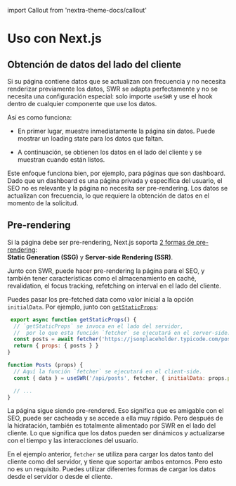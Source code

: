 import Callout from 'nextra-theme-docs/callout'

# Uso con Next.js

## Obtención de datos del lado del cliente

Si su página contiene datos que se actualizan con frecuencia y no necesita renderizar previamente los datos, SWR se adapta perfectamente y no se necesita una configuración especial: solo importe `useSWR` y use el hook dentro de cualquier componente que use los datos.

Así es como funciona:

- En primer lugar, muestre inmediatamente la página sin datos. Puede mostrar un loading state para los datos que faltan.

- A continuación, se obtienen los datos en el lado del cliente y se muestran cuando están listos.

Este enfoque funciona bien, por ejemplo, para páginas que son dashboard. Dado que un dashboard es una página privada y específica del usuario, el SEO no es relevante y la página no necesita ser pre-rendering. Los datos se actualizan con frecuencia, lo que requiere la obtención de datos en el momento de la solicitud.

## Pre-rendering

Si la página debe ser pre-rendering, Next.js soporta [2 formas de pre-rendering](https://nextjs.org/docs/basic-features/data-fetching):  
**Static Generation (SSG)** y **Server-side Rendering (SSR)**.

Junto con SWR, puede hacer pre-rendering la página para el SEO, y también tener características como el almacenamiento en caché, revalidation, el focus tracking, refetching on interval en el lado del cliente.

Puedes pasar los pre-fetched data como valor inicial a la opción `initialData`. Por ejemplo, junto con [`getStaticProps`](https://nextjs.org/docs/basic-features/data-fetching#getstaticprops-static-generation):

```jsx
 export async function getStaticProps() {
  // `getStaticProps` se invoca en el lado del servidor,
  //  por lo que esta función `fetcher` se ejecutará en el server-side.
  const posts = await fetcher('https://jsonplaceholder.typicode.com/posts')
  return { props: { posts } }
}

function Posts (props) {
  // Aquí la función `fetcher` se ejecutará en el client-side.
  const { data } = useSWR('/api/posts', fetcher, { initialData: props.posts })

  // ...
}
```

La página sigue siendo pre-rendered. Eso significa que es amigable con el SEO, puede ser cacheada y se accede a ella muy rápido. Pero después de la hidratación, también es totalmente alimentado por SWR en el lado del cliente. Lo que significa que los datos pueden ser dinámicos y actualizarse con el tiempo y las interacciones del usuario.

<Callout emoji="💡">
   En el ejemplo anterior, <code>fetcher</code> se utiliza para cargar los datos tanto del cliente como del servidor, 
   y tiene que soportar ambos entornos. Pero esto no es un requisito. Puedes utilizar diferentes formas de cargar los datos desde el servidor o desde el cliente.
</Callout>


